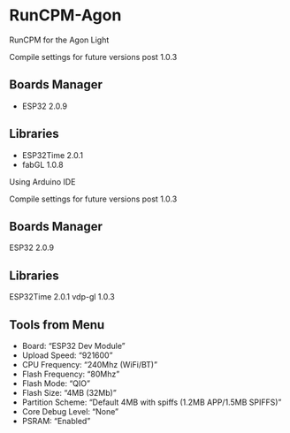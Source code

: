 # RunCPM-Agon
RunCPM for the Agon Light

Compile settings for future versions post 1.0.3
## Boards Manager
- ESP32 2.0.9
## Libraries
- ESP32Time 2.0.1
- fabGL 1.0.8

Using Arduino IDE

Compile settings for future versions post 1.0.3
## Boards Manager
ESP32 2.0.9
## Libraries
ESP32Time 2.0.1
vdp-gl 1.0.3

## Tools from Menu
- Board: “ESP32 Dev Module”
- Upload Speed: “921600”
- CPU Frequency: “240Mhz (WiFi/BT)”
- Flash Frequency: “80Mhz”
- Flash Mode: “QIO”
- Flash Size: “4MB (32Mb)”
- Partition Scheme: “Default 4MB with spiffs (1.2MB APP/1.5MB SPIFFS)”
- Core Debug Level: “None”
- PSRAM: “Enabled”
